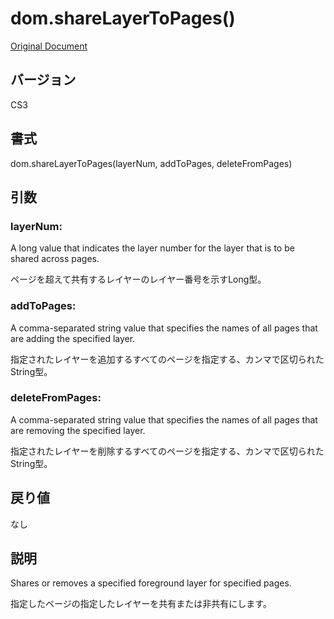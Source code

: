 # dom.shareLayerToPages()

[Original Document](http://help.adobe.com/en_US/fireworks/cs/extend/WS5b3ccc516d4fbf351e63e3d1183c94856c-7884.html)

## バージョン

CS3

## 書式

dom.shareLayerToPages(layerNum, addToPages, deleteFromPages)

## 引数

### layerNum:

A long value that indicates the layer number for the layer that is to be shared across pages. 

ページを超えて共有するレイヤーのレイヤー番号を示すLong型。

### addToPages:

A comma-separated string value that specifies the names of all pages that are adding the specified layer. 

指定されたレイヤーを追加するすべてのページを指定する、カンマで区切られたString型。

### deleteFromPages:

A comma-separated string value that specifies the names of all pages that are removing the specified layer. 

指定されたレイヤーを削除するすべてのページを指定する、カンマで区切られたString型。

## 戻り値

なし

## 説明

Shares or removes a specified foreground layer for specified pages. 

指定したページの指定したレイヤーを共有または非共有にします。
